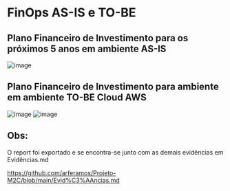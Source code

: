 # FinOps AS-IS e TO-BE
## Plano Financeiro de Investimento para os próximos 5 anos em ambiente AS-IS

![image](https://github.com/user-attachments/assets/f2db1dec-eebe-4abd-acc2-695bc18fc14b)

## Plano Financeiro de Investimento para ambiente em ambiente TO-BE Cloud AWS
![image](https://github.com/user-attachments/assets/ab6d03b4-6a94-47c1-a760-b62307bfc4a5)
![image](https://github.com/user-attachments/assets/65cc4a4a-3167-4eec-b5fa-2689da3f0d54)



## Obs:
O report foi exportado e se encontra-se junto com as demais evidências em Evidências.md 

https://github.com/arferamos/Projeto-M2C/blob/main/Evid%C3%AAncias.md











